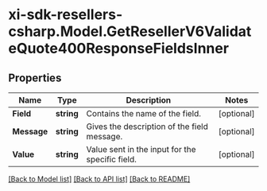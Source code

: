 # xi-sdk-resellers-csharp.Model.GetResellerV6ValidateQuote400ResponseFieldsInner

## Properties

Name | Type | Description | Notes
------------ | ------------- | ------------- | -------------
**Field** | **string** | Contains the name of the field. | [optional] 
**Message** | **string** | Gives the description of the field message. | [optional] 
**Value** | **string** | Value sent in the input for the specific field. | [optional] 

[[Back to Model list]](../README.md#documentation-for-models) [[Back to API list]](../README.md#documentation-for-api-endpoints) [[Back to README]](../README.md)


